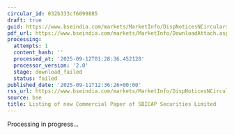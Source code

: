 ```yaml
---
circular_id: 032b333cf6099885
draft: true
guid: https://www.bseindia.com/markets/MarketInfo/DispNoticesNCirculars.aspx?Noticeid={56C9C1A3-3A5B-4D88-850E-8F8E68721632}&noticeno=20250911-65&dt=09/11/2025&icount=65&totcount=91&flag=0
pdf_url: https://www.bseindia.com/markets/MarketInfo/DownloadAttach.aspx?id=20250911-65&attachedId=
processing:
  attempts: 1
  content_hash: ''
  processed_at: '2025-09-12T01:28:36.452128'
  processor_version: '2.0'
  stage: download_failed
  status: failed
published_date: '2025-09-11T12:36:26+00:00'
rss_url: https://www.bseindia.com/markets/MarketInfo/DispNoticesNCirculars.aspx?Noticeid={56C9C1A3-3A5B-4D88-850E-8F8E68721632}&noticeno=20250911-65&dt=09/11/2025&icount=65&totcount=91&flag=0
source: bse
title: Listing of new Commercial Paper of SBICAP Securities Limited
---
```


Processing in progress...